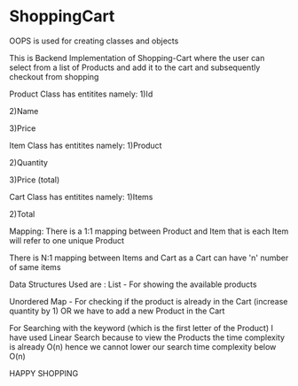 # ShoppingCart

OOPS is used for creating classes and objects

This is Backend Implementation of Shopping-Cart where the user can select from a list of Products and add it to the cart and subsequently checkout from shopping

Product Class has entitites namely:
1)Id

2)Name

3)Price

Item Class has entitites namely:
1)Product

2)Quantity

3)Price (total)

Cart Class has entitites namely:
1)Items

2)Total

Mapping:
There is a 1:1 mapping between Product and Item that is each Item will refer to one unique Product

There is N:1 mapping between Items and Cart as a Cart can have 'n' number of same items

Data Structures Used are : 
List - For showing the available products

Unordered Map - For checking if the product is already in the Cart (increase quantity by 1) OR we have to add a new Product in the Cart

For Searching with the keyword (which is the first letter of the Product) I have used Linear Search because to view the Products the time complexity is already O(n) hence we cannot lower our search time complexity below O(n)

HAPPY SHOPPING
